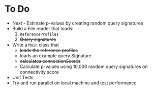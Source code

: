 # To Do
* Next - Estimate p-values by creating random query signatures
* Build a File reader that loads:
    1. `ReferenceProfiles`
    1. ~~Query signatures~~
* Write a `Main` class that
    * ~~loads the reference profiles~~
    * loads an example query Signature
    * ~~calculates connectionScores~~
    * Calculate p-values using 10,000 random query signatures on connectivity score
* Unit Tests
* Try and run parallel on local machine and test performance